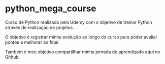 # python_mega_course

Curso de Python realizado pela Udemy com o objetivo de 
treinar Python através de realização de projetos. 

O objetivo é registrar minha evolução ao longo do curso
para poder avaliar pontos a melhorar ao final. 

Também é meu objetivo compartilhar minha jornada de aprendizado
aqui no Github. 
